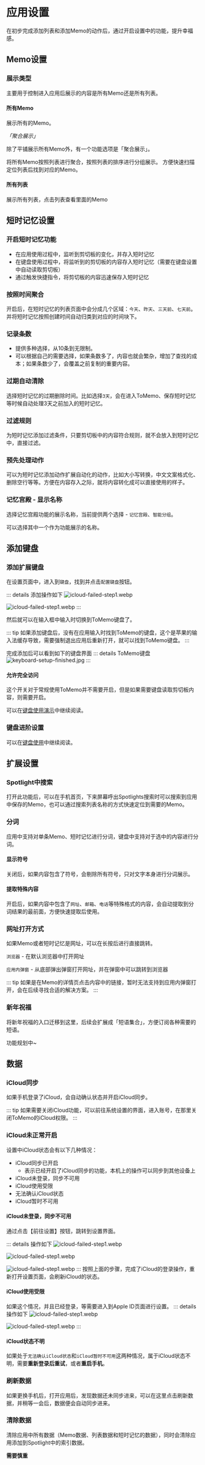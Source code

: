 # 应用设置

在初步完成添加列表和添加Memo的动作后，通过开启设置中的功能，提升幸福感。

## Memo设置

### 展示类型
主要用于控制进入应用后展示的内容是所有Memo还是所有列表。

#### 所有Memo
展示所有的Memo。
<!-- ::: details 所有Memo展示如下
![首页所有memos](/images/settings/homepage-all-memos.png)
::: -->

*「聚合展示」*

除了平铺展示所有Memo外，有一个功能选项是「聚合展示」。

将所有Memo按照列表进行聚合，按照列表的排序进行分组展示。
方便快速扫描定位列表后找到对应的Memo。
<!-- ::: details 所有Memo展示如下
![首页所有memos](/images/settings/homepage-grouped-memos.png)
::: -->

#### 所有列表
展示所有列表，点击列表查看里面的Memo
<!-- ::: details 所有列表展示如下
![首页所有memos](/images/settings/homepage-all-list.png)
::: -->

## 短时记忆设置

### 开启短时记忆功能

- 在应用使用过程中，监听到剪切板的变化，并存入短时记忆
- 在键盘使用过程中，将监听到的剪切板的内容存入短时记忆（需要在键盘设置中自动读取剪切板）
- 通过触发快捷指令，将剪切板的内容迅速保存入短时记忆

### 按照时间聚合

开启后，在短时记忆的列表页面中会分成几个区域：`今天`、`昨天`、`三天前`、`七天前`。
并将短时记忆按照创建时间自动归类到对应的时间块下。

### 记录条数

- 提供多种选择，从10条到无限制。
- 可以根据自己的需要选择，如果条数多了，内容也就会繁杂，增加了查找的成本；如果条数少了，会覆盖之前复制的重要内容。

### 过期自动清除

选择短时记忆的过期删除时间。比如选择`3天`，会在进入ToMemo、保存短时记忆等时候自动处理3天之前加入的短时记忆。

### 过滤规则
为短时记忆添加过滤条件，只要剪切板中的内容符合规则，就不会放入到短时记忆中，直接过滤。

### 预先处理动作
可以为短时记忆添加动作扩展自动化的动作，比如大小写转换，中文文案格式化、删除空行等等。方便在内容存入之际，就将内容转化成可以直接使用的样子。

### 记忆宫殿 - 显示名称
选择记忆宫殿功能的展示名称，当前提供两个选择 - `记忆宫殿`、`智能分组`。

可以选择其中一个作为功能展示的名称。

## 添加键盘

### 添加扩展键盘
在设置页面中，进入到`键盘`，找到并点击`配置键盘`按钮。

::: details 添加操作如下
![icloud-failed-step1.webp](/images/keyboard/keyboard-setting-tomemo.webp)

![icloud-failed-step1.webp](/images/keyboard/keyboard-enable.webp)
:::

然后就可以在输入框中输入时切换到ToMemo键盘了。

::: tip
如果添加键盘后，没有在应用输入时找到ToMemo的键盘，这个是苹果的输入法缓存导致，需要强制退出应用后重新打开，就可以找到ToMemo键盘。
:::

完成添加后可以看到如下的键盘界面
::: details ToMemo键盘
![keyboard-setup-finished.jpg](/images/keyboard/keyboard-setup-finished.jpg)
:::

#### 允许完全访问
这个开关对于常规使用ToMemo并不需要开启，但是如果需要键盘读取剪切板内容，则需要开启。

可以在[键盘使用演示](/keyboard-guide/keyboard)中继续阅读。

### 键盘进阶设置

可以在[键盘使用](/keyboard-guide/)中继续阅读。

## 扩展设置

### Spotlight中搜索
打开此功能后，可以在手机首页，下来屏幕呼出Spotlights搜索时可以搜索到应用中保存的Memo，也可以通过搜索列表名称的方式快速定位到需要的Memo。

### 分词
应用中支持对单条Memo、短时记忆进行分词，键盘中支持对于选中的内容进行分词。

#### 显示符号
关闭后，如果内容包含了符号，会剔除所有符号，只对文字本身进行分词展示。

#### 提取特殊内容
开启后，如果内容中包含了`网址`、`邮箱`、`电话`等特殊格式的内容，会自动提取到分词结果的最前面，方便快速提取后使用。

### 网址打开方式
如果Memo或者短时记忆是网址，可以在长按后进行直接跳转。

`浏览器` - 在默认浏览器中打开网址

`应用内弹窗` - 从底部弹出弹窗打开网址，并在弹窗中可以跳转到浏览器

::: tip
如果是在Memo的详情页点击内容中的链接，暂时无法支持到应用内弹窗打开，会在后续寻找合适的解决方案。
:::

### 新年祝福
将新年祝福的入口迁移到这里，后续会扩展成「短语集合」，方便订阅各种需要的短语。

功能规划中~

## 数据

### iCloud同步
如果手机登录了iCloud，会自动确认状态并开启iCloud同步。

::: tip 
如果需要关闭iCloud功能，可以前往系统设置的界面，进入账号，在那里关闭ToMemo的iCloud权限。
::: 

### iCloud未正常开启
设置中iCloud状态会有以下几种情况：
- iCloud同步已开启
    - 表示已经开启了iCloud同步的功能，本机上的操作可以同步到其他设备上
- iCloud未登录，同步不可用
- iCloud使用受限
- 无法确认iCloud状态
- iCloud暂时不可用

#### iCloud未登录，同步不可用
通过点击【前往设置】按钮，跳转到设置界面。

::: details 操作如下
![icloud-failed-step1.webp](/images/settings/icloud-failed-step1.webp)

![icloud-failed-step1.webp](/images/settings/icloud-signin-button.webp)

![icloud-failed-step1.webp](/images/settings/icloud-signin-ok-back.webp)
:::
按照上面的步骤，完成了iCloud的登录操作，重新打开设置页面，会刷新iCloud的状态。

#### iCloud使用受限
如果这个情况，并且已经登录，等需要进入到Apple ID页面进行设置。
::: details 操作如下
![icloud-failed-step1.webp](/images/settings/icloud-apple-id.webp)

![icloud-failed-step1.webp](/images/settings/icloud-apple-id-enable.webp)
:::

#### iCloud状态不明
如果处于`无法确认iCloud状态`和`iCloud暂时不可用`这两种情况，属于iCloud状态不明，需要**重新登录后重试**，或者**重启手机**。

### 刷新数据
如果更换手机后，打开应用后，发现数据还未同步进来，可以在这里点击刷新数据，并稍等一会后，数据便会自动同步进来。

### 清除数据

清除应用中所有数据（Memo数据、列表数据和短时记忆的数据），同时会清除应用添加到Spotlight中的索引数据。

**需要慎重**



